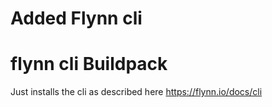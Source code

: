 # Added Flynn cli

# flynn cli Buildpack

Just installs the cli as described here https://flynn.io/docs/cli